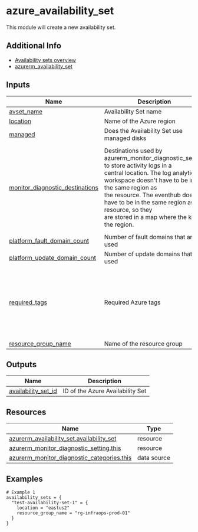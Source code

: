 <!-- BEGIN_TF_DOCS -->
# azure_availability_set

This module will create a new availability set.

## Additional Info

* [Availability sets overview](https://learn.microsoft.com/en-us/azure/virtual-machines/availability-set-overview)
* [azurerm_availability_set](https://registry.terraform.io/providers/hashicorp/azurerm/latest/docs/resources/availability_set)

## Inputs

| Name | Description | Type | Default | Required |
|------|-------------|------|---------|:--------:|
| <a name="input_avset_name"></a> [avset\_name](#input\_avset\_name) | Availability Set name | `string` | n/a | yes |
| <a name="input_location"></a> [location](#input\_location) | Name of the Azure region | `string` | n/a | yes |
| <a name="input_managed"></a> [managed](#input\_managed) | Does the Availability Set use managed disks | `bool` | `true` | no |
| <a name="input_monitor_diagnostic_destinations"></a> [monitor\_diagnostic\_destinations](#input\_monitor\_diagnostic\_destinations) | Destinations used by azurerm\_monitor\_diagnostic\_setting to store activity logs in a<br>central location. The log analytics workspace doesn't have to be in the same region as<br>the resource. The eventhub does have to be in the same region as the resource, so they<br>are stored in a map where the key is the region. | <pre>object({<br>    eventhubs = map(object({ # key = region<br>      authorization_rule_id = string<br>      eventhub_name         = string<br>      namespace_name        = string<br>    }))<br>    log_analytics_workspace_id = string<br>    resource_group_name        = string<br>    subscription_id            = string<br>  })</pre> | n/a | yes |
| <a name="input_platform_fault_domain_count"></a> [platform\_fault\_domain\_count](#input\_platform\_fault\_domain\_count) | Number of fault domains that are used | `string` | `"3"` | no |
| <a name="input_platform_update_domain_count"></a> [platform\_update\_domain\_count](#input\_platform\_update\_domain\_count) | Number of update domains that are used | `string` | `"5"` | no |
| <a name="input_required_tags"></a> [required\_tags](#input\_required\_tags) | Required Azure tags | <pre>object({<br>    App         = string<br>    Environment = string<br>    GBU         = string<br>    ITSM        = optional(string, "SERVER")<br>    JobWbs      = string<br>    Notes       = optional(string)<br>    Owner       = string<br>  })</pre> | n/a | yes |
| <a name="input_resource_group_name"></a> [resource\_group\_name](#input\_resource\_group\_name) | Name of the resource group | `string` | n/a | yes |

## Outputs

| Name | Description |
|------|-------------|
| <a name="output_availability_set_id"></a> [availability\_set\_id](#output\_availability\_set\_id) | ID of the Azure Availability Set |

## Resources

| Name | Type |
|------|------|
| [azurerm_availability_set.availability_set](https://registry.terraform.io/providers/hashicorp/azurerm/latest/docs/resources/availability_set) | resource |
| [azurerm_monitor_diagnostic_setting.this](https://registry.terraform.io/providers/hashicorp/azurerm/latest/docs/resources/monitor_diagnostic_setting) | resource |
| [azurerm_monitor_diagnostic_categories.this](https://registry.terraform.io/providers/hashicorp/azurerm/latest/docs/data-sources/monitor_diagnostic_categories) | data source |

## Examples

```hcl
# Example 1
availability_sets = {
  "test-availability-set-1" = {
    location = "eastus2"
    resource_group_name = "rg-infraops-prod-01"
  }
}
```
<!-- END_TF_DOCS -->